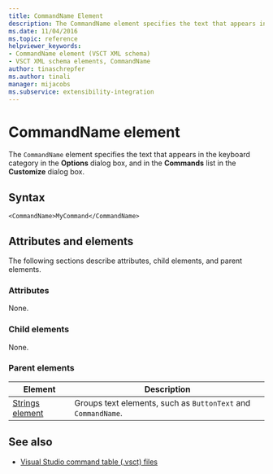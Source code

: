 ```yaml
---
title: CommandName Element
description: The CommandName element specifies the text that appears in the keyboard category in the Options dialog box and in the Commands list in the Customize dialog box.
ms.date: 11/04/2016
ms.topic: reference
helpviewer_keywords:
- CommandName element (VSCT XML schema)
- VSCT XML schema elements, CommandName
author: tinaschrepfer
ms.author: tinali
manager: mijacobs
ms.subservice: extensibility-integration
---
```

# CommandName element

The `CommandName` element specifies the text that appears in the keyboard category in the **Options** dialog box, and in the **Commands** list in the **Customize** dialog box.

## Syntax

```
<CommandName>MyCommand</CommandName>
```

## Attributes and elements
 The following sections describe attributes, child elements, and parent elements.

### Attributes
 None.

### Child elements
 None.

### Parent elements

|Element|Description|
|-------------|-----------------|
|[Strings element](../extensibility/strings-element.md)|Groups text elements, such as `ButtonText` and `CommandName`.|

## See also
- [Visual Studio command table (.vsct) files](../extensibility/internals/visual-studio-command-table-dot-vsct-files.md)
